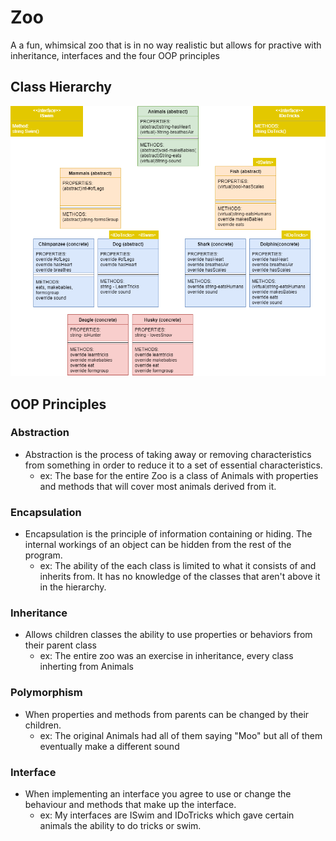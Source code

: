 # Zoo
A a fun, whimsical zoo that is in no way realistic but allows for practive with inheritance, interfaces and the four OOP principles

## Class Hierarchy
![zoo hiearchy](assets/ZOO.png)

## OOP Principles
### Abstraction
* Abstraction is the process of taking away or removing characteristics from something in order to reduce it to a set of essential characteristics.
	* ex: The base for the entire Zoo is a class of Animals with properties and methods that will cover most animals derived from it.

### Encapsulation
* Encapsulation is the principle of information containing or hiding. The internal workings of an object can be hidden from the rest of the program.
	* ex: The ability of the each class is limited to what it consists of and inherits from. It has no knowledge of the classes that aren't above it in the hierarchy.

### Inheritance
* Allows children classes the ability to use properties or behaviors from their parent class
	* ex: The entire zoo was an exercise in inheritance, every class inherting from Animals

### Polymorphism
* When properties and methods from parents can be changed by their children.
	* ex: The original Animals had all of them saying "Moo" but all of them eventually make a different sound

### Interface
* When implementing an interface you agree to use or change the behaviour and methods that make up the interface.
	* ex: My interfaces are ISwim and IDoTricks which gave certain animals the ability to do tricks or swim.
